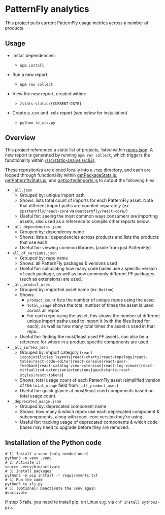 # PatternFly analytics

This project pulls current PatternFly usage metrics across a number of products.

## Usage

- Install dependencies:
  - `npm install`
- Run a new report:
  - `npm run collect`
- View the new report, created within:
  - `/stats-static/{CURRENT-DATE}`

- Create a .csv and .xslx report (see below for installation)
  - `python to_xls.py` 


## Overview

This project references a static list of projects, listed within [repos.json](/repos.json).  A new report is generated by running `npm run collect`, which triggers the functionality within [/src/static-analysis/cli.js](/src/static-analysis/cli.js).

These repositories are cloned locally into a `/tmp` directory, and each are looped through functionality within [getPackageStats.js](/src/static-analysis/getPackageStats.js), [getPatternflyStats.js](/src/static-analysis/getPatternflyStats.js), and [getSortedImports.js](/src/static-analysis/getSortedImports.js) to output the following files:

- `_all.json`
  - Grouped by: unique import path
  - Shows: lists total count of imports for each PatternFly asset. Note that different import paths are counted separately (ex: `@patternfly/react-core` vs `@patternfly/react-core/`)
  - Useful for: seeing the most common ways consumers are importing assets, also used as a reference to compile other reports below.
- `_all_dependencies.json`
  - Grouped by: dependency name
  - Shows: lists all dependencies across products and lists the products that use each
  - Useful for: viewing common libraries (aside from just PatternFly)
- `all_pf_versions.json`
  - Grouped by: repo name
  - Shows: all PatternFly packages & versions used
  - Useful for: calculating how many code bases use a specific version of each package, as well as how commonly different PF packages (such as extensions) are used.
- `_all_product_uses`
  - Grouped by: imported asset name (ex: `Button`)
  - Shows:
    - `product_count` lists the number of unique repos using the asset
    - `total_usage` shows the total number of times the asset is used across all repos
    - For each repo using the asset, this shows the number of different unique import paths used to import it (with the files listed for each), as well as how many total times the asset is used in that repo.
  - Useful for: finding the most/least used PF assets, can also be a reference for where in a product specific components are used.
- `_all_sorted.json`
  - Grouped by: import category (`react-icons|utilities|layouts|react-charts|react-topology|react-table|react-code-editor|react-console|react-user-feedback|react-catalog-view-extension|react-log-viewer|react-virtualized-extension|extensions|quickstarts|react-styles|react-tokens`)
  - Shows: total usage count of each PatternFly asset (simplified version of the `total_usage` field from `_all_product_uses`)
  - Useful for: quick glance at most/least used components based on total usage count.
- `_deprecated_usage.json`
  - Grouped by: deprecated component name
  - Shows: how many & which repos use each deprecated component & subcomponents, along with react-core version they're using.
  - Useful for: tracking usage of deprecated components & which code bases may need to upgrade before they are removed.


## Installation of the Python code

```shell
# 1) Install a venv (only needed once)
python3 -m venv .venv
# 2) Activate it
source .venv/bin/activate
# 3) Install packages
python3 -m pip install -r requirements.txt
# 4) Run the code
python3 to_xls.py
# 5) (Optional) Deactivate the venv again
deactivate
```

If step 3 fails, you need to install pip. on Linux e.g.
via `dnf install python3-pip`.
`
